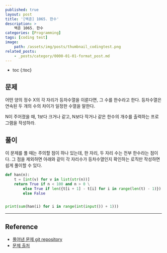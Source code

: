 ```yaml
---
published: true
layout: post
title: '[백준] 1065. 한수'
description: >
    백준 1065. 한수
categories: [Programming]
tags: [coding test]
image:
    path: /assets/img/posts/thumbnail_codingtest.png
related_posts:
    - _posts/category/0000-01-01-format_post.md
---
```

* toc
{:toc}

## 문제

어떤 양의 정수 X의 각 자리가 등차수열을 이룬다면, 그 수를 한수라고 한다. 등차수열은 연속된 두 개의 수의 차이가 일정한 수열을 말한다.  

N이 주어졌을 때, 1보다 크거나 같고, N보다 작거나 같은 한수의 개수를 출력하는 프로그램을 작성하라.  

## 풀이

이 문제를 풀 때는 주의할 점이 하나 있는데, 한 자리, 두 자리 수는 전부 한수라는 점이다. 그 점을 제외하면 아래와 같이 각 자리수가 등차수열인지 확인하는 로직만 작성하면 쉽게 풀이할 수 있다.  

```python
def han(n):
    t = [int(v) for v in list(str(n))]
    return True if n < 100 and n > 0 \
        else True if len({t[i + 1] - t[i] for i in range(len(t) - 1)}) == 1 \
        else False


print(sum(han(i) for i in range(int(input()) + 1)))
```

---
## Reference
- [풀어낸 문제 git repository](https://github.com/djccnt15/programming)
- [문제 출처](https://www.acmicpc.net/problem/1065)
